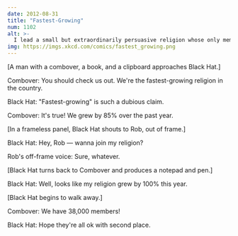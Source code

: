 ```yaml
---
date: 2012-08-31
title: "Fastest-Growing"
num: 1102
alt: >-
  I lead a small but extraordinarily persuasive religion whose only members are door-to-door proselytizers from other faiths.
img: https://imgs.xkcd.com/comics/fastest_growing.png
---
```

[A man with a combover, a book, and a clipboard approaches Black Hat.]

Combover: You should check us out. We're the fastest-growing religion in the country.

Black Hat: "Fastest-growing" is such a dubious claim.

Combover: It's true! We grew by 85% over the past year.

[In a frameless panel, Black Hat shouts to Rob, out of frame.]

Black Hat: Hey, Rob — wanna join my religion?

Rob's off-frame voice: Sure, whatever.

[Black Hat turns back to Combover and produces a notepad and pen.]

Black Hat: Well, looks like my religion grew by 100% this year.

[Black Hat begins to walk away.]

Combover: We have 38,000 members!

Black Hat: Hope they're all ok with second place.